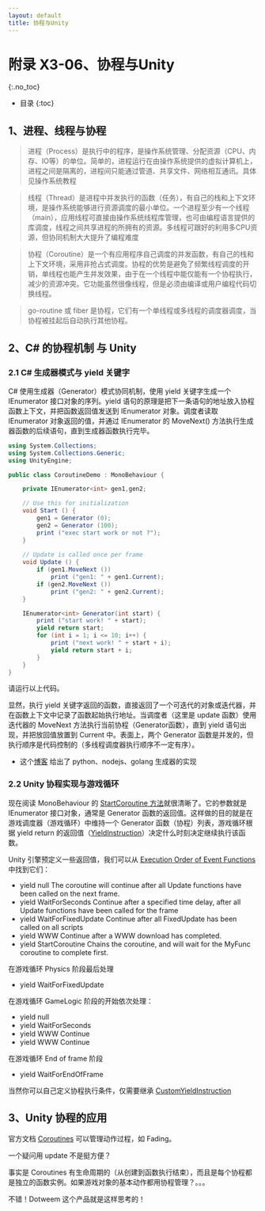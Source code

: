 ```yaml
---
layout: default
title: 协程与Unity
---
```


# 附录 X3-06、协程与Unity
{:.no_toc}

* 目录
{:toc}


## 1、进程、线程与协程

> 进程（Process）是执行中的程序，是操作系统管理、分配资源（CPU、内存、IO等）的单位。简单的，进程运行在由操作系统提供的虚拟计算机上，进程之间是隔离的，进程间只能通过管道、共享文件、网络相互通讯。具体见操作系统教程

> 线程（Thread）是进程中并发执行的函数（任务），有自己的栈和上下文环境，是操作系统能够进行资源调度的最小单位。一个进程至少有一个线程（main），应用线程可直接由操作系统线程库管理，也可由编程语言提供的库调度，线程之间共享进程的所拥有的资源。多线程可跟好的利用多CPU资源，但协同机制大大提升了编程难度

> 协程（Coroutine）是一个有应用程序自己调度的并发函数，有自己的栈和上下文环境，采用非抢占式调度。协程的优势是避免了频繁线程调度的开销，单线程也能产生并发效果，由于在一个线程中能仅能有一个协程执行，减少的资源冲突。它功能虽然很像线程，但是必须由编译或用户编程代码切换线程。

> go-routine 或 fiber 是协程，它们有一个单线程或多线程的调度器调度，当协程被挂起后自动执行其他协程。

## 2、C# 的协程机制 与 Unity

### 2.1 C# 生成器模式与 yield 关键字

C# 使用生成器（Generator）模式协同机制，使用 yield 关键字生成一个 IEnumerator 接口对象的序列。yield 语句的原理是把下一条语句的地址放入协程函数上下文，并把函数返回值发送到 IEnumerator 对象。调度者读取 IEnumerator 对象返回的值，并通过 IEnumerator 的 MoveNext() 方法执行生成器函数的后续语句，直到生成器函数执行完毕。

```cs
using System.Collections;
using System.Collections.Generic;
using UnityEngine;

public class CoroutineDemo : MonoBehaviour {

	private IEnumerator<int> gen1,gen2;

	// Use this for initialization
	void Start () {
		gen1 = Generator (0);
		gen2 = Generator (100);
		print ("exec start work or not ?");
	}
	
	// Update is called once per frame
	void Update () {
		if (gen1.MoveNext ())
			print ("gen1: " + gen1.Current);
		if (gen2.MoveNext ())
			print ("gen2: " + gen2.Current);
	}

	IEnumerator<int> Generator(int start) {
		print ("start work! " + start);
		yield return start;
		for (int i = 1; i <= 10; i++) {
			print ("next work! " + start + i);
			yield return start + i;
		}
	}
}
```

请运行以上代码。

显然，执行 yield 关键字返回的函数，直接返回了一个可迭代的对象或迭代器，并在函数上下文中记录了函数起始执行地址。当调度者（这里是 update 函数）使用迭代器的 MoveNext 方法执行当前协程（Generator函数），直到 yield 语句出现，并把放回值放置到 Current 中。表面上，两个 Generator 函数是并发的，但执行顺序是代码控制的（多线程调度器执行顺序不一定有序）。

* 这个[博客](https://blog.csdn.net/bdss58/article/details/74779606) 给出了 python、nodejs、golang 生成器的实现

### 2.2 Unity 协程实现与游戏循环

现在阅读 MonoBehaviour 的 [StartCoroutine 方法](https://docs.unity3d.com/ScriptReference/MonoBehaviour.StartCoroutine.html)就很清晰了。它的参数就是 IEnumerator 接口对象，通常是 Generator 函数的返回值。这样做的目的就是在游戏调度器（游戏循环）中维持一个 Generator 函数（协程）列表，游戏循环根据 yield return 的返回值（[YieldInstruction](https://docs.unity3d.com/ScriptReference/YieldInstruction.html)）决定什么时刻决定继续执行该函数。

Unity 引擎预定义一些返回值，我们可以从 [Execution Order of Event Functions](https://docs.unity3d.com/Manual/ExecutionOrder.html) 中找到它们：

* yield null The coroutine will continue after all Update functions have been called on the next frame.
* yield WaitForSeconds Continue after a specified time delay, after all Update functions have been called for the frame
* yield WaitForFixedUpdate Continue after all FixedUpdate has been called on all scripts
* yield WWW Continue after a WWW download has completed.
* yield StartCoroutine Chains the coroutine, and will wait for the MyFunc coroutine to complete first.

在游戏循环 Physics 阶段最后处理

* yield WaitForFixedUpdate

在游戏循环 GameLogic 阶段的开始依次处理：

* yield null
* yield WaitForSeconds
* yield WWW Continue
* yield WWW Continue

在游戏循环 End of frame 阶段

* yield WaitForEndOfFrame

当然你可以自己定义协程执行条件，仅需要继承 [CustomYieldInstruction](https://docs.unity3d.com/ScriptReference/CustomYieldInstruction.html)


## 3、Unity 协程的应用

官方文档 [Coroutines](https://docs.unity3d.com/Manual/Coroutines.html) 可以管理动作过程，如 Fading。

一个疑问用 update 不是挺方便？

事实是 Coroutines 有生命周期的（从创建到函数执行结束），而且是每个协程都是独立的函数实例。如果游戏对象的基本动作都用协程管理？。。。

不错！Dotweem 这个产品就是这样思考的！
